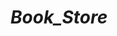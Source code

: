 # _Book_Store_

<!--

- header.php is the shared background for login and enroll taken from index.php background


-->
